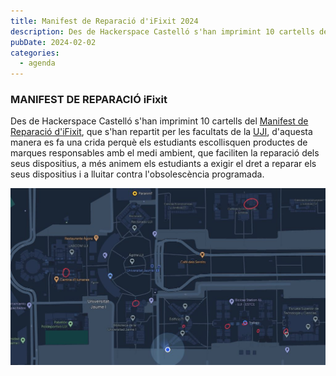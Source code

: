 ```yaml
---
title: Manifest de Reparació d'iFixit 2024
description: Des de Hackerspace Castelló s'han imprimint 10 cartells del Manifest de Reparació d'iFixit.
pubDate: 2024-02-02
categories:
  - agenda
---
```


### MANIFEST DE REPARACIÓ iFixit

Des de Hackerspace Castelló s'han imprimint 10 cartells del [Manifest de Reparació d'iFixit](https://es.ifixit.com/Manifesto), que s'han repartit per les facultats de la [UJI](https://www.google.es/maps/place/Universitat+Jaume+I/@39.9902105,-0.0511631,14z/data=!4m6!3m5!1s0xd5ffe0fca9b5147:0x1368bf53b3a7fb3f!8m2!3d39.9943481!4d-0.0702147!16zL20vMDg0dGNk?coh=164777&entry=tt&shorturl=1), d'aquesta manera es fa una crida perquè els estudiants escollisquen productes de marques responsables amb el medi ambient, que faciliten la reparació dels seus dispositius, a més animem els estudiants a exigir el dret a reparar els seus dispositius i a lluitar contra l'obsolescència programada.

![Mapa Cartells Manifest](images/IMG_2344-1024x575.jpg)
